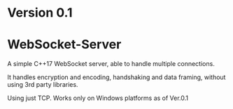# Version 0.1

# WebSocket-Server
A simple C++17 WebSocket server, able to handle multiple connections.

It handles encryption and encoding, handshaking and data framing, without using 3rd party libraries.

Using just TCP. Works only on Windows platforms as of Ver.0.1


